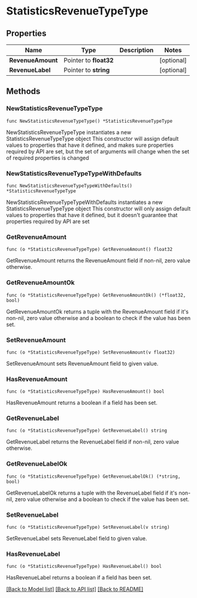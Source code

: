 # StatisticsRevenueTypeType

## Properties

Name | Type | Description | Notes
------------ | ------------- | ------------- | -------------
**RevenueAmount** | Pointer to **float32** |  | [optional] 
**RevenueLabel** | Pointer to **string** |  | [optional] 

## Methods

### NewStatisticsRevenueTypeType

`func NewStatisticsRevenueTypeType() *StatisticsRevenueTypeType`

NewStatisticsRevenueTypeType instantiates a new StatisticsRevenueTypeType object
This constructor will assign default values to properties that have it defined,
and makes sure properties required by API are set, but the set of arguments
will change when the set of required properties is changed

### NewStatisticsRevenueTypeTypeWithDefaults

`func NewStatisticsRevenueTypeTypeWithDefaults() *StatisticsRevenueTypeType`

NewStatisticsRevenueTypeTypeWithDefaults instantiates a new StatisticsRevenueTypeType object
This constructor will only assign default values to properties that have it defined,
but it doesn't guarantee that properties required by API are set

### GetRevenueAmount

`func (o *StatisticsRevenueTypeType) GetRevenueAmount() float32`

GetRevenueAmount returns the RevenueAmount field if non-nil, zero value otherwise.

### GetRevenueAmountOk

`func (o *StatisticsRevenueTypeType) GetRevenueAmountOk() (*float32, bool)`

GetRevenueAmountOk returns a tuple with the RevenueAmount field if it's non-nil, zero value otherwise
and a boolean to check if the value has been set.

### SetRevenueAmount

`func (o *StatisticsRevenueTypeType) SetRevenueAmount(v float32)`

SetRevenueAmount sets RevenueAmount field to given value.

### HasRevenueAmount

`func (o *StatisticsRevenueTypeType) HasRevenueAmount() bool`

HasRevenueAmount returns a boolean if a field has been set.

### GetRevenueLabel

`func (o *StatisticsRevenueTypeType) GetRevenueLabel() string`

GetRevenueLabel returns the RevenueLabel field if non-nil, zero value otherwise.

### GetRevenueLabelOk

`func (o *StatisticsRevenueTypeType) GetRevenueLabelOk() (*string, bool)`

GetRevenueLabelOk returns a tuple with the RevenueLabel field if it's non-nil, zero value otherwise
and a boolean to check if the value has been set.

### SetRevenueLabel

`func (o *StatisticsRevenueTypeType) SetRevenueLabel(v string)`

SetRevenueLabel sets RevenueLabel field to given value.

### HasRevenueLabel

`func (o *StatisticsRevenueTypeType) HasRevenueLabel() bool`

HasRevenueLabel returns a boolean if a field has been set.


[[Back to Model list]](../README.md#documentation-for-models) [[Back to API list]](../README.md#documentation-for-api-endpoints) [[Back to README]](../README.md)


